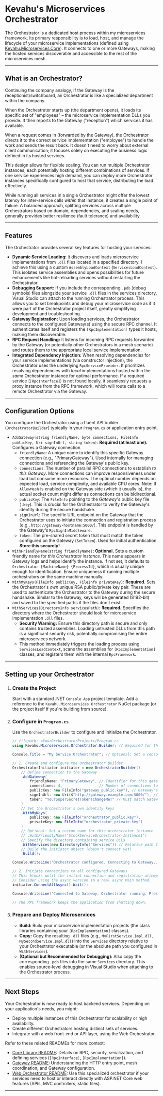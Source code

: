 ﻿# Kevahu's Microservices Orchestrator

The Orchestrator is a dedicated host process within my microservices framework. Its primary responsibility is to load, host, and manage the lifecycle of your microservice implementations (defined using [Kevahu.Microservices.Core](../Kevahu.Microservices.Core/README.md)). It connects to one or more Gateways, making the hosted services discoverable and accessible to the rest of the microservices mesh.

---

## What is an Orchestrator?

Continuing the company analogy, if the Gateway is the receptionist/switchboard, an Orchestrator is like a specialized department within the company.

When the Orchestrator starts up (the department opens), it loads its specific set of "employees" – the microservice implementation DLLs you provide. It then reports to the Gateway ("reception") which services it has available.

When a request comes in (forwarded by the Gateway), the Orchestrator directs it to the correct service implementation ("employee") to handle the work and sends the result back. It doesn't need to worry about external client communication; it focuses solely on executing the business logic defined in its hosted services.

This design allows for flexible scaling. You can run multiple Orchestrator instances, each potentially hosting different combinations of services. If one service experiences high demand, you can deploy more Orchestrator instances specifically configured to host that service, distributing the load effectively.

While running all services in a single Orchestrator might offer the lowest latency for inter-service calls *within* that instance, it creates a single point of failure. A balanced approach, splitting services across multiple Orchestrators based on domain, dependencies, and scaling needs, generally provides better resilience (fault tolerance) and availability.

---

## Features

The Orchestrator provides several key features for hosting your services:

*   **Dynamic Service Loading:** It discovers and loads microservice implementations from `.dll` files located in a specified directory. I achieve this using a custom `AssemblyLoadContext` (`ServicesLoadContext`). This isolates service assemblies and opens possibilities for future enhancements like hot-reloading services without restarting the Orchestrator.
*   **Debugging Support:** If you include the corresponding `.pdb` (debug symbols) files alongside your service `.dll` files in the services directory, Visual Studio can attach to the running Orchestrator process. This allows you to set breakpoints and debug your microservice code as if it were part of the Orchestrator project itself, greatly simplifying development and troubleshooting.
*   **Gateway Registration:** Upon loading services, the Orchestrator connects to the configured Gateway(s) using the secure RPC channel. It authenticates itself and registers the `[RpcImplementation]` types it hosts, making them discoverable.
*   **RPC Request Handling:** It listens for incoming RPC requests forwarded by the Gateway (or potentially other Orchestrators in a mesh scenario) and routes them to the appropriate local service implementation.
*   **Integrated Dependency Injection:** When resolving dependencies for your service implementations (via constructor injection), the Orchestrator uses the underlying `RpcServiceProvider`. It prioritizes resolving dependencies with *local* implementations hosted within the *same* Orchestrator instance for optimal performance. If a required service (`[RpcInterface]`) is not found locally, it seamlessly requests a proxy instance from the RPC framework, which will route calls to a remote Orchestrator via the Gateway.

---

## Configuration Options

You configure the Orchestrator using a fluent API builder (`OrchestratorBuilder`) typically in your `Program.cs` or application entry point.

*   `AddGateway(string friendlyName, byte connections, FileInfo publicKey, Uri signInUrl, string token)`: **Required (at least one).** Configures a Gateway connection.
    *   `friendlyName`: A unique name to identify this specific Gateway connection (e.g., "PrimaryGateway"). Used internally for managing connections and referencing the Gateway's public key.
    *   `connections`: The number of parallel RPC connections to establish *to this Gateway*. More connections can improve responsiveness under load but consume more resources. The optimal number depends on expected load, service complexity, and available CPU cores. Note: If `AllowMesh` is enabled on the Gateway side (which it usually is), the actual socket count might differ as connections can be bidirectional.
    *   `publicKey`: The `FileInfo` pointing to the *Gateway's* public key file (`.key`). This is crucial for the Orchestrator to verify the Gateway's identity during the secure handshake.
    *   `signInUrl`: The specific URL endpoint on the Gateway that the Orchestrator uses to initiate the connection and registration process (e.g., `http://gateway-hostname:5000/`). This endpoint is handled by the Gateway's `RpcSignInMiddleware`.
    *   `token`: The pre-shared secret token that must match the token configured on the Gateway (`SetToken`). Used for initial authentication. **Store this securely!**
*   `WithFriendlyName(string friendlyName)`: **Optional.** Sets a custom friendly name for *this Orchestrator instance*. This name appears in Gateway logs and helps identify the instance. If not set, it defaults to `Orchestrator-{MachineName}-{ProcessId}`, which is usually unique enough for identification. Ensure uniqueness if running multiple orchestrators on the same machine manually.
*   `WithMyKeys(FileInfo publicKey, FileInfo privateKey)`: **Required.** Sets the Orchestrator's *own* unique RSA public/private key pair. These are used to authenticate the Orchestrator to the Gateway during the secure handshake. Similar to the Gateway, keys will be generated (8192-bit) and saved to the specified paths if the files don't exist.
*   `WithServices(DirectoryInfo servicesPath)`: **Required.** Specifies the directory where the Orchestrator should look for microservice implementation `.dll` files.
    *   **Security Warning:** Ensure this directory path is secure and only contains trusted assemblies. Loading untrusted DLLs from this path is a significant security risk, potentially compromising the entire microservices network.
    *   This method immediately triggers the loading process using `ServicesLoadContext`, scans the assemblies for `[RpcImplementation]` classes, and registers them with the internal `RpcFramework`.

---

## Setting up your Orchestrator

1.  ### Create the Project

    Start with a standard .NET `Console App` project template. Add a reference to the `Kevahu.Microservices.Orchestrator` NuGet package (or the project itself if you're building from source).

2.  ### Configure in `Program.cs`

    Use the `OrchestratorBuilder` to configure and initialize the Orchestrator.

    ```csharp
    // filepath: <YourOrchestratorProject>/Program.cs
    using Kevahu.Microservices.Orchestrator.Builder; // Required for the builder extensions

    Console.Title = "My Service Orchestrator"; // Optional: Set a console title

    // 1. Create and configure the Orchestrator Builder
    OrchestratorInitiator initiator = new OrchestratorBuilder()
        // Define connection to the Gateway
        .AddGateway(
            friendlyName: "PrimaryGateway", // Identifier for this gateway connection
            connections: 4,                 // Number of connections to establish
            publicKey: new FileInfo("gateway_public.key"), // Gateway's public key
            signInUrl: new Uri($"http://gateway.example.com:5000/"), // Gateway sign-in URL (use correct hostname/IP)
            token: "YourSuperSecretToken!ChangeMe!" // Must match Gateway's token
        )
        // Set the Orchestrator's own identity keys
        .WithMyKeys(
            publicKey: new FileInfo("orchestrator_public.key"),
            privateKey: new FileInfo("orchestrator_private.key")
        )
        // Optional: Set a custom name for this orchestrator instance
        // .WithFriendlyName("StockServiceOrchestrator-Instance1")
        // Specify the directory containing service DLLs
        .WithServices(new DirectoryInfo("Services")) // Relative path from executable
        // Build the initiator object (doesn't connect yet)
        .Build();

    Console.WriteLine("Orchestrator configured. Connecting to Gateway...");

    // 2. Initiate connections to all configured Gateways
    // This blocks until the initial connection and registration attempt completes.
    // Consider using the async version in a real async Main method.
    initiator.ConnectAllAsync().Wait();

    Console.WriteLine("Connected to Gateway. Orchestrator running. Press Enter to exit.");
    
    // The RPC framework keeps the application from shutting down.
    ```

3.  ### Prepare and Deploy Microservices

    *   **Build:** Build your microservice implementation projects (the class libraries containing your `[RpcImplementation]` classes).
    *   **Copy:** Copy the resulting `.dll` files (e.g., `MyFirstService.Impl.dll`, `MySecondService.Impl.dll`) into the `Services` directory relative to your Orchestrator executable (or the absolute path you configured in `WithServices`).
    *   **(Optional but Recommended for Debugging):** Also copy the corresponding `.pdb` files into the same `Services` directory. This enables source-level debugging in Visual Studio when attaching to the Orchestrator process.

---

## Next Steps

Your Orchestrator is now ready to host backend services. Depending on your application's needs, you might:

*   Deploy multiple instances of this Orchestrator for scalability or high availability.
*   Create different Orchestrators hosting distinct sets of services.
*   Integrate with a web front-end or API layer, using the Web Orchestrator.

Refer to these related READMEs for more context:

-   [Core Library README](../Kevahu.Microservices.Core/README.md): Details on RPC, security, serialization, and defining services (`[RpcInterface]`, `[RpcImplementation]`).
-   [Gateway README](../Kevahu.Microservices.Gateway/README.md): Understanding the HTTP entry point, mesh coordination, and Gateway configuration.
-   [Web Orchestrator README](./Kevahu.Microservices.Orchestrator.Web/README.md): Use this specialized orchestrator if your services need to host or interact directly with ASP.NET Core web features (APIs, MVC controllers, static files).

---
